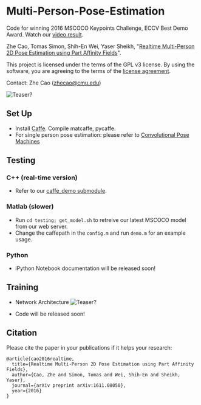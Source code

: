 # Multi-Person-Pose-Estimation

Code for winning 2016 MSCOCO Keypoints Challenge, ECCV Best Demo Award. Watch our [video result](https://www.youtube.com/watch?v=pW6nZXeWlGM&t=77s). 

Zhe Cao, Tomas Simon, Shih-En Wei, Yaser Sheikh, "[Realtime Multi-Person 2D Pose Estimation using Part Affinity Fields](https://arxiv.org/abs/1611.08050)".

This project is licensed under the terms of the GPL v3 license. By using the software, you are agreeing to the terms of the [license agreement](https://github.com/ZheC/Multi-Person-Pose-Estimation/blob/master/LICENSE).

Contact: Zhe Cao (zhecao@cmu.edu)

![Teaser?](https://github.com/ZheC/Multi-Person-Pose-Estimation/blob/master/readme/pose.gif)

## Set Up
- Install [Caffe](http://caffe.berkeleyvision.org/). Compile matcaffe, pycaffe.
- For single person pose estimation: please refer to [Convolutional Pose Machines](https://github.com/shihenw/convolutional-pose-machines-release)

## Testing

### C++ (real-time version)
- Refer to our [caffe_demo submodule](https://github.com/CMU-Perceptual-Computing-Lab/caffe_demo/).

### Matlab (slower)
- Run `cd testing; get_model.sh` to retreive our latest MSCOCO model from our web server.
- Change the caffepath in the `config.m` and run `demo.m` for an example usage.

### Python
- iPython Notebook documentation will be released soon!

## Training

- Network Architecture
![Teaser?](https://github.com/ZheC/Multi-Person-Pose-Estimation/blob/master/readme/arch.png)

- Code will be released soon!

## Citation
Please cite the paper in your publications if it helps your research:

    @article{cao2016realtime,
	  title={Realtime Multi-Person 2D Pose Estimation using Part Affinity Fields},
	  author={Cao, Zhe and Simon, Tomas and Wei, Shih-En and Sheikh, Yaser},
	  journal={arXiv preprint arXiv:1611.08050},
	  year={2016}
	}
